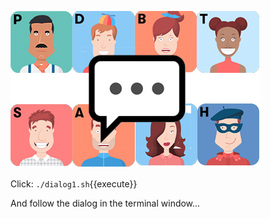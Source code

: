 ![](../../assets/online-devops-dojo/leading-change/team-chat.jpg)

Click: `./dialog1.sh`{{execute}}

And follow the dialog in the terminal window...